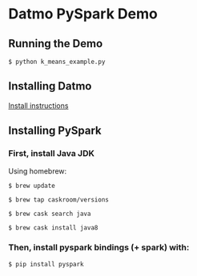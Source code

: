 # Datmo PySpark Demo


## Running the Demo

`$ python k_means_example.py`

## Installing Datmo

[Install instructions](https://datmo.readthedocs.io/en/latest/quickstart.html)

## Installing PySpark

### First, install Java JDK

Using homebrew:
```
$ brew update

$ brew tap caskroom/versions

$ brew cask search java

$ brew cask install java8
```

### Then, install pyspark bindings (+ spark) with:

`$ pip install pyspark`